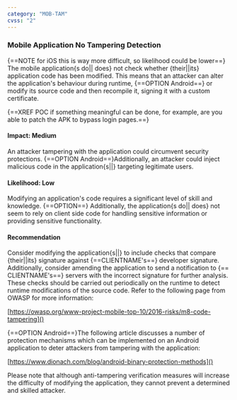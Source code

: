 ```yaml
---
category: "MOB-TAM"
cvss: "2"
---
```

### Mobile Application No Tampering Detection
{==NOTE for iOS this is way more difficult, so likelihood could be lower==}
The mobile application{s do|| does} not check whether {their||its} application code has been modified. This means that an attacker can alter the application's behaviour during runtime, {==OPTION Android==} or modify its source code and then recompile it, signing it with a custom certificate.

{==XREF POC if something meaningful can be done, for example, are you able to patch the APK to bypass login pages.==}
#### Impact: Medium
An attacker tampering with the application could circumvent security protections. {==OPTION Android==}Additionally, an attacker could inject malicious code in the application{s||} targeting legitimate users.
#### Likelihood: Low
Modifying an application's code requires a significant level of skill and knowledge. {==OPTION==} Additionally, the application{s do|| does} not seem to rely on client side code for handling sensitive information or providing sensitive functionality.
#### Recommendation
Consider modifying the application{s||} to include checks that compare {their||its} signature against {==CLIENTNAME's==} developer signature. Additionally, consider amending the application to send a notification to {== CLIENTNAME's==} servers with the incorrect signature for further analysis. These checks should be carried out periodically on the runtime to detect runtime modifications of the source code. Refer to the following page from OWASP for more information:

[https://owasp.org/www-project-mobile-top-10/2016-risks/m8-code-tampering]()

{==OPTION Android==}The following article discusses a number of protection mechanisms which can be implemented on an Android application to deter attackers from tampering with the application:

[https://www.dionach.com/blog/android-binary-protection-methods]()

Please note that although anti-tampering verification measures will increase the difficulty of modifying the application, they cannot prevent a determined and skilled attacker.
